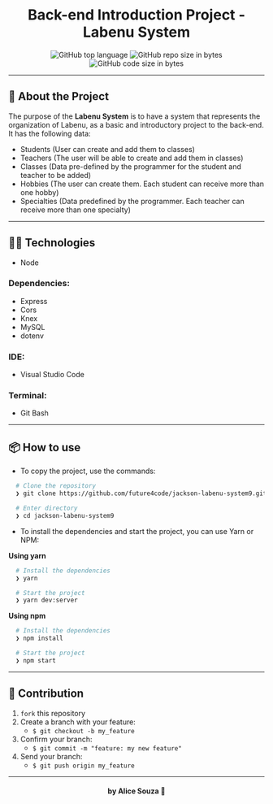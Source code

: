 <h1 align="center">
  Back-end Introduction Project - Labenu System  
</h1>

<p align="center">
  <img alt="GitHub top language" src="https://img.shields.io/github/languages/top/future4code/jackson-labenu-system9?logo=typescript">

  <img alt="GitHub repo size in bytes" src="https://img.shields.io/github/repo-size/future4code/jackson-labenu-system9?color=pink">

  <img alt="GitHub code size in bytes" src="https://img.shields.io/github/last-commit/future4code/jackson-labenu-system9">
</p>

---

## 🚀️ About the Project

The purpose of the **Labenu System** is to have a system that represents the organization of Labenu, as a basic and introductory project to the back-end.
It has the following data:
- Students (User can create and add them to classes)
- Teachers (The user will be able to create and add them in classes)
- Classes (Data pre-defined by the programmer for the student and teacher to be added)
- Hobbies (The user can create them. Each student can receive more than one hobby)
- Specialties (Data predefined by the programmer. Each teacher can receive more than one specialty)

---

## 👨‍💻️ Technologies

- Node

### Dependencies:

- Express
- Cors
- Knex
- MySQL
- dotenv

### IDE:

- Visual Studio Code

### Terminal:

- Git Bash

---

## 📦️ How to use

- To copy the project, use the commands:

```bash
  # Clone the repository
  ❯ git clone https://github.com/future4code/jackson-labenu-system9.git

  # Enter directory
  ❯ cd jackson-labenu-system9
```

- To install the dependencies and start the project, you can use Yarn or NPM:

**Using yarn**

```bash
  # Install the dependencies
  ❯ yarn

  # Start the project
  ❯ yarn dev:server
```

**Using npm**

```bash
  # Install the dependencies
  ❯ npm install

  # Start the project
  ❯ npm start
```

---

## 🤔️ Contribution

1. `fork` this repository
2. Create a branch with your feature:
   - `$ git checkout -b my_feature`
3. Confirm your branch:
   - `$ git commit -m "feature: my new feature"`
4. Send your branch:
   - `$ git push origin my_feature`

---

<h4 align="center">
  by Alice Souza 💚 
</h4>

